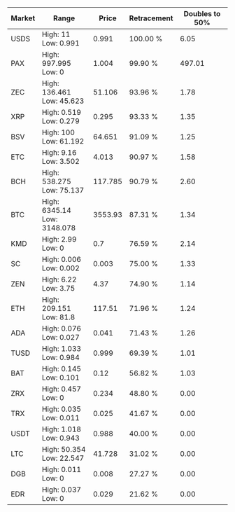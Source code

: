 | Market | Range | Price| Retracement | Doubles to 50% |
| --- | --- | --- | --- | --- |
| USDS | High: 11<br />Low: 0.991 | 0.991 | 100.00 % | 6.05 |
| PAX | High: 997.995<br />Low: 0 | 1.004 | 99.90 % | 497.01 |
| ZEC | High: 136.461<br />Low: 45.623 | 51.106 | 93.96 % | 1.78 |
| XRP | High: 0.519<br />Low: 0.279 | 0.295 | 93.33 % | 1.35 |
| BSV | High: 100<br />Low: 61.192 | 64.651 | 91.09 % | 1.25 |
| ETC | High: 9.16<br />Low: 3.502 | 4.013 | 90.97 % | 1.58 |
| BCH | High: 538.275<br />Low: 75.137 | 117.785 | 90.79 % | 2.60 |
| BTC | High: 6345.14<br />Low: 3148.078 | 3553.93 | 87.31 % | 1.34 |
| KMD | High: 2.99<br />Low: 0 | 0.7 | 76.59 % | 2.14 |
| SC | High: 0.006<br />Low: 0.002 | 0.003 | 75.00 % | 1.33 |
| ZEN | High: 6.22<br />Low: 3.75 | 4.37 | 74.90 % | 1.14 |
| ETH | High: 209.151<br />Low: 81.8 | 117.51 | 71.96 % | 1.24 |
| ADA | High: 0.076<br />Low: 0.027 | 0.041 | 71.43 % | 1.26 |
| TUSD | High: 1.033<br />Low: 0.984 | 0.999 | 69.39 % | 1.01 |
| BAT | High: 0.145<br />Low: 0.101 | 0.12 | 56.82 % | 1.03 |
| ZRX | High: 0.457<br />Low: 0 | 0.234 | 48.80 % | 0.00 |
| TRX | High: 0.035<br />Low: 0.011 | 0.025 | 41.67 % | 0.00 |
| USDT | High: 1.018<br />Low: 0.943 | 0.988 | 40.00 % | 0.00 |
| LTC | High: 50.354<br />Low: 22.547 | 41.728 | 31.02 % | 0.00 |
| DGB | High: 0.011<br />Low: 0 | 0.008 | 27.27 % | 0.00 |
| EDR | High: 0.037<br />Low: 0 | 0.029 | 21.62 % | 0.00 |
